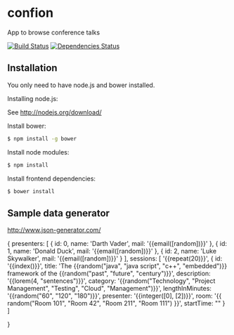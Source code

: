 # confion
App to browse conference talks

[![Build Status](https://travis-ci.org/webplatformz/confion.svg?branch=master)](https://travis-ci.org/webplatformz/confion)
[![Dependencies Status](https://david-dm.org/webplatformz/confion.png)](https://david-dm.org/webplatformz/confion)

## Installation
You only need to have node.js and bower installed. 

Installing node.js: 

See http://nodejs.org/download/


Install bower: 
```sh
$ npm install -g bower
```
Install node modules:
```sh
$ npm install
```

Install frontend dependencies: 
```sh
$ bower install
```


## Sample data generator
http://www.json-generator.com/

            
{
    presenters:
        [
            {
                id: 0,
                name: 'Darth Vader',
                mail: '{{email([random])}}'
            },
            {
                id: 1,
                name: 'Donald Duck',
                mail: '{{email([random])}}'
            },
            {
                id: 2,
                name: 'Luke Skywalker',
                mail: '{{email([random])}}'
            }
        ],
    sessions:
        [
            '{{repeat(20)}}',
            {
                id: '{{index()}}',
                title: 'The {{random("java", "java script", "c++", "embedded")}} framework of the {{random("past", "future", "century")}}',
                description: '{{lorem(4, "sentences")}}',
                category: '{{random("Technology", "Project Management", "Testing", "Cloud", "Management")}}',
                lengthInMinutes: '{{random("60", "120", "180")}}',
                presenter: '{{integer([0], [2])}}',
                room: '{{ random("Room 101", "Room 42", "Room 211", "Room 111") }}',
                startTime: ""
            }
        ]

}

